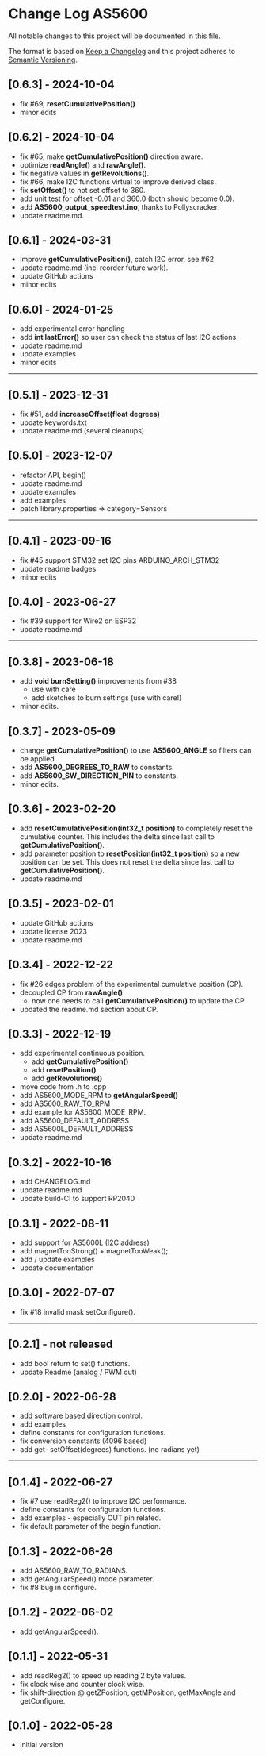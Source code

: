 # Change Log AS5600
All notable changes to this project will be documented in this file.

The format is based on [Keep a Changelog](http://keepachangelog.com/)
and this project adheres to [Semantic Versioning](http://semver.org/).


## [0.6.3] - 2024-10-04
- fix #69, **resetCumulativePosition()**
- minor edits

## [0.6.2] - 2024-10-04
- fix #65, make **getCumulativePosition()** direction aware.
- optimize **readAngle()** and **rawAngle()**.
- fix negative values in **getRevolutions()**.
- fix #66, make I2C functions virtual to improve derived class.
- fix **setOffset()** to not set offset to 360.
- add unit test for offset -0.01 and 360.0 (both should become 0.0).
- add **AS5600_output_speedtest.ino**, thanks to Pollyscracker.
- update readme.md.

## [0.6.1] - 2024-03-31
- improve **getCumulativePosition()**, catch I2C error, see #62
- update readme.md (incl reorder future work).
- update GitHub actions
- minor edits

## [0.6.0] - 2024-01-25
- add experimental error handling
- add **int lastError()** so user can check the status of last I2C actions.
- update readme.md
- update examples
- minor edits

----

## [0.5.1] - 2023-12-31
- fix #51, add **increaseOffset(float degrees)**
- update keywords.txt
- update readme.md (several cleanups)

## [0.5.0] - 2023-12-07
- refactor API, begin()
- update readme.md
- update examples
- add examples
- patch library.properties  =>  category=Sensors

----

## [0.4.1] - 2023-09-16
- fix #45 support STM32 set I2C pins  ARDUINO_ARCH_STM32
- update readme badges
- minor edits

## [0.4.0] - 2023-06-27
- fix #39 support for Wire2 on ESP32
- update readme.md

----

## [0.3.8] - 2023-06-18
- add **void burnSetting()** improvements from #38
  - use with care
  - add sketches to burn settings (use with care!)
- minor edits.

## [0.3.7] - 2023-05-09
- change **getCumulativePosition()** to use **AS5600_ANGLE**
  so filters can be applied.
- add **AS5600_DEGREES_TO_RAW** to constants.
- add **AS5600_SW_DIRECTION_PIN** to constants.
- minor edits.

## [0.3.6] - 2023-02-20
- add **resetCumulativePosition(int32_t position)** to completely reset the cumulative counter.
This includes the delta since last call to **getCumulativePosition()**.
- add parameter position to **resetPosition(int32_t position)** so a new position can be set.
This does not reset the delta since last call to **getCumulativePosition()**.
- update readme.md

## [0.3.5] - 2023-02-01
- update GitHub actions
- update license 2023
- update readme.md

## [0.3.4] - 2022-12-22
- fix #26 edges problem of the experimental cumulative position (CP).
- decoupled CP from **rawAngle()**
  - now one needs to call **getCumulativePosition()** to update the CP.
- updated the readme.md section about CP.

## [0.3.3] - 2022-12-19
- add experimental continuous position.
  - add **getCumulativePosition()**
  - add **resetPosition()**
  - add **getRevolutions()**
- move code from .h to .cpp
- add AS5600_MODE_RPM to **getAngularSpeed()**
- add AS5600_RAW_TO_RPM
- add example for AS5600_MODE_RPM.
- add AS5600_DEFAULT_ADDRESS
- add AS5600L_DEFAULT_ADDRESS
- update readme.md

## [0.3.2] - 2022-10-16
- add CHANGELOG.md
- update readme.md
- update build-CI to support RP2040

## [0.3.1] - 2022-08-11
- add support for AS5600L (I2C address)
- add magnetTooStrong() + magnetTooWeak();
- add / update examples
- update documentation

## [0.3.0] - 2022-07-07
- fix #18 invalid mask setConfigure().

----

## [0.2.1] - not released
- add bool return to set() functions.
- update Readme (analog / PWM out)

## [0.2.0] - 2022-06-28
- add software based direction control.
- add examples
- define constants for configuration functions.
- fix conversion constants (4096 based)
- add get- setOffset(degrees)   functions. (no radians yet)

----

## [0.1.4] - 2022-06-27
- fix #7 use readReg2() to improve I2C performance.
- define constants for configuration functions.
- add examples - especially OUT pin related.
- fix default parameter of the begin function.

## [0.1.3] - 2022-06-26
- add AS5600_RAW_TO_RADIANS.
- add getAngularSpeed() mode parameter.
- fix #8 bug in configure.

## [0.1.2] - 2022-06-02
- add getAngularSpeed().

## [0.1.1] - 2022-05-31
- add readReg2() to speed up reading 2 byte values.
- fix clock wise and counter clock wise.
- fix shift-direction @ getZPosition, getMPosition,
  getMaxAngle and getConfigure.

## [0.1.0] - 2022-05-28
- initial version

